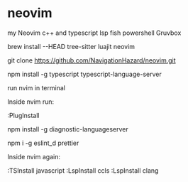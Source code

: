 # neovim
my Neovim  c++ and typescript lsp fish powershell Gruvbox

brew install --HEAD tree-sitter luajit neovim

git clone https://github.com/NavigationHazard/neovim.git 


npm install -g typescript typescript-language-server


run nvim in terminal

Inside nvim run:

  :PlugInstall 
  


npm install -g diagnostic-languageserver

npm i -g eslint_d prettier

Inside nvim again:

  :TSInstall javascript
  :LspInstall ccls 
  :LspInstall clang
